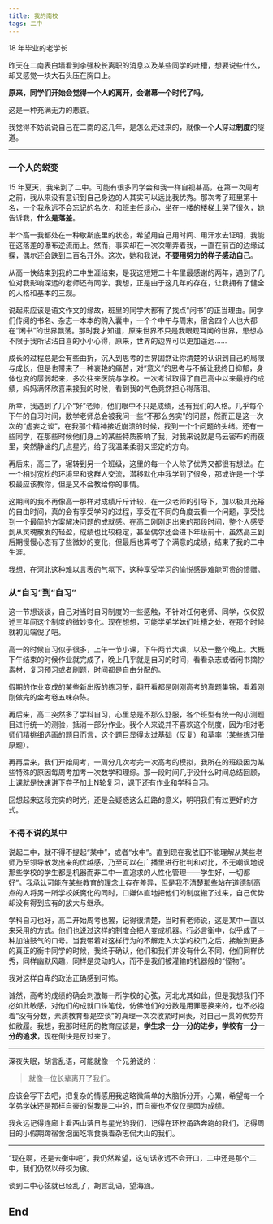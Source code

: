 ```yaml
---
title: 我的南校
tags: 二中
---
```


18 年毕业的老学长

昨天在二南表白墙看到李强校长离职的消息以及某些同学的吐槽，想要说些什么，却又感觉一块大石头压在胸口上。

**原来，同学们开始会觉得一个人的离开，会谢幕一个时代了吗。**

这是一种充满无力的悲哀。

我觉得不妨说说自己在二南的这几年，是怎么走过来的，就像一个**人**穿过**制度**的隧道。

---

### 一个人的蜕变

15 年夏天，我来到了二中。可能有很多同学会和我一样自视甚高，在第一次周考之前，我从来没有意识到自己身边的人其实可以远比我优秀。那次考了班里第十名，一个我永远不会忘记的名次，和班主任谈心，坐在一楼的楼梯上哭了很久，她告诉我，**什么是落差**。

半个高一我都处在一种歇斯底里的状态，希望用自己用时间、用汗水去证明，我能在这落差的瀑布逆流而上。然而，事实却在一次次嘲弄着我，一直在前百的边缘试探，偶尔还会跌到二百名开外。这次，她和我说，**不要用努力的样子感动自己**。

从高一快结束到我的二中生涯结束，是我这短短二十年里最感谢的两年，遇到了几位对我影响深远的老师还有同学。我想，正是由于这几年的存在，让我拥有了健全的人格和基本的三观。

说起来应该是语文作文的缘故，班里的同学大都有了找点“闲书”的正当理由。同学们传阅的书名、杂志一本本的购入囊中，一个个中午与周末，宿舍四个人也大都在“闲书”的世界飘荡。那时我才知道，原来世界不只是我眼观耳闻的世界，思想亦不限于我所沾沾自喜的小小心得，原来，世界的边界可以更加遥远…… 

成长的过程总是会有些曲折，沉入到思考的世界固然让你清楚的认识到自己的局限与成长，但是也带来了一种哀艳的痛苦，对“意义”的思考与不解让我终日抑郁，身体也变的孱弱起来，多次往来医院与学校。一次考试取得了自己高中以来最好的成绩，妈妈满怀欣喜来接我的时候，看到我的气色竟然担心得落泪。

所幸，我遇到了几个“好”老师，他们眼中不只是成绩，还有我们的人格。几乎每个下午的自习时间，数学老师总会被我问一些“不那么务实”的问题，然而正是这一次次的“虚妄之谈”，在我那个精神接近崩溃的时候，找到一个个问题的头绪。还有一些同学，在那些时候他们身上的某些特质影响了我，对我来说就是乌云密布的雨夜里，突然静谧的几点星光，给了我温柔柔弱又坚定的方向。

再后来，高三了，辗转到另一个班级，这里的每一个人除了优秀又都很有想法。在一个相对宽松的环境里和这群人交流，潜移默化中我学到了很多，那或许是一个学校最应该教你，但是又不会教给你的事情。

这期间的我不再像高一那样对成绩斤斤计较，在一众老师的引导下，加以极其充裕的自由时间，真的会有享受学习的过程，享受在不同的角度去看一个问题，享受找到一个最简的方案解决问题的成就感。在高二刚刚走出来的那段时间，整个人感受到从灵魂散发的轻盈，成绩也比较稳定，甚至偶尔还会进下年级前十，虽然高三到后期慢慢心态有了些微妙的变化，但最后也算考了个满意的成绩，结束了我的二中生涯。

我想，在河北这种难以言表的气氛下，这种享受学习的愉悦感是难能可贵的馈赠。

### 从“自习”到“自习”

这一节想谈谈，自己对当时自习制度的一些感触，不针对任何老师、同学，仅仅叙述三年间这个制度的微妙变化。现在想想，可能学弟学妹们吐槽之处，在那个时候就初见端倪了吧。

高一的时候自习似乎很多，上午一节小课，下午两节大课，以及一整个晚上。大概下午结束的时候作业就完成了，晚上几乎就是自习的时间，~~看看杂志或者闲书~~摘抄素材，复习预习或者刷题，时间都是自由分配的。

假期的作业变成的某些新出版的练习册，翻开看都是刚刚高考的真题集锦，看着刚刚做完的金考卷五味杂陈。

再后来，高二突然多了学科自习，心里总是不那么舒服，各个班型有统一的小测题目进行统一的测验，抵消一部分作业。我个人来说并不喜欢这个制度，因为相对老师们精挑细选画的题目而言，这个题目显得太过基础（反复）和草率（某些练习册原题）。

再再后来，我们开始周考，一周分几次考完一次高考的模拟，我所在的班级因为某些特殊的原因每周考加考一次数学和理综。那一段时间几乎没什么时间总结回顾，上课就是快速讲下卷子加上N轮复习，课下还有作业和学科自习。

回想起来这段充实的时光，还是会疑惑这么赶路的意义，明明我们有过更好的方式。

### 不得不说的某中

说起二中，就不得不提起“某中”，或者“水中”。直到现在我依旧不能理解从某些老师乃至领导散发出来的优越感，乃至可以在广播里进行批判和对比，不无嘲讽地说那些学校的学生都是机器而非二中一直追求的人性化管理——学生好，一切都好”。我承认可能在某些教育的理念上存在差异，但是我不清楚那些站在道德制高点的人将另一所学校妖魔化的同时，口嫌体直地把他们的制度搬了过来，自己优势却没有得到应有的放大与继承。

学科自习也好，高二开始周考也罢，记得很清楚，当时有老师说，这是某中一直以来采用的方式。他们也说过这样的制度会把人变成机器。行必言衡中，似乎成了一种加油鼓气的口号。当我带着对这样行为的不解走入大学的校门之后，接触到更多的真正的衡中同学的时候，我终于确认，他们和我们并没有什么不同，他们同样优秀，同样幽默风趣，同样是灵动的人，而不是我们被灌输的机器般的“怪物”。

我对这样自卑的政治正确感到可怖。

诚然，高考的成绩的确会刺激每一所学校的心弦，河北尤其如此，但是我想我们不必如此敏感，对他们的成就口诛笔伐，仿佛他们的分数是用罪恶换来的，也不必抱着“没有分数，素质教育都是空谈”的真理一次次收紧时间表，对自己一贯的优势弃如敝履。我想，我那时经历的教育应该是，**学生求一分一分的进步，学校有一分一分的追求**，现在倒快是反过来了。

---

深夜失眠，胡言乱语，可能就像一个兄弟说的：

> 就像一位长辈离开了我们。

应该会写下去吧，把复杂的情感用我这略微简单的大脑拆分开。心累，希望每一个学弟学妹还是那样自豪的说我是二中的，而自豪也不仅仅是因为成绩。

我永远记得连廊上看西山落日与星光的我们，记得在环校甬路奔跑的我们，记得周日的小假期蹲宿舍泡面吃零食换着杂志侃大山的我们。

--- 

“现在啊，还是去衡中吧”，我仍然希望，这句话永远不会开口，二中还是那个二中，我们仍然以母校为傲。

谈到二中心弦就已经乱了，胡言乱语，望海涵。

End
---
